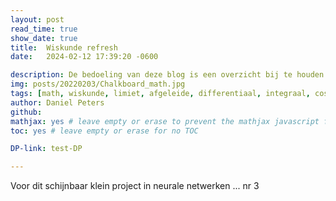 ```yaml
---
layout: post
read_time: true
show_date: true
title:  Wiskunde refresh
date:   2024-02-12 17:39:20 -0600

description: De bedoeling van deze blog is een overzicht bij te houden van het wiskundig traject dat is afgelegd met betrekking tot de wiskundige aspecten gerelateerd aan het audio verhaal.
img: posts/20220203/Chalkboard_math.jpg
tags: [math, wiskunde, limiet, afgeleide, differentiaal, integraal, cos, sin]
author: Daniel Peters
github:
mathjax: yes # leave empty or erase to prevent the mathjax javascript from loading
toc: yes # leave empty or erase for no TOC

DP-link: test-DP

---
```


Voor dit schijnbaar klein project in neurale netwerken ... nr 3